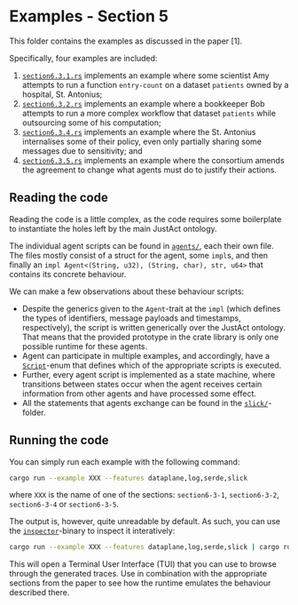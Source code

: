 # Examples - Section 5
This folder contains the examples as discussed in the paper \[1\].

Specifically, four examples are included:
1. [`section6.3.1.rs`](./section6.3.1.rs) implements an example where some scientist Amy attempts to run a function `entry-count` on a dataset `patients` owned by a hospital, St. Antonius;
2. [`section6.3.2.rs`](./section6.3.2.rs) implements an example where a bookkeeper Bob attempts to run a more complex workflow that dataset `patients` while outsourcing some of his computation;
3. [`section6.3.4.rs`](./section6.3.4.rs) implements an example where the St. Antonius internalises some of their policy, even only partially sharing some messages due to sensitivity; and
4. [`section6.3.5.rs`](./section6.3.5.rs) implements an example where the consortium amends the agreement to change what agents must do to justify their actions.


## Reading the code
Reading the code is a little complex, as the code requires some boilerplate to instantiate the holes left by the main JustAct ontology.

The individual agent scripts can be found in [`agents/`](./agents/), each their own file. The files mostly consist of a struct for the agent, some `impl`s, and then finally an `impl Agent<(String, u32), (String, char), str, u64>` that contains its concrete behaviour.

We can make a few observations about these behaviour scripts:
- Despite the generics given to the `Agent`-trait at the `impl` (which defines the types of identifiers, message payloads and timestamps, respectively), the script is written generically over the JustAct ontology. That means that the provided prototype in the crate library is only one possible runtime for these agents.
- Agent can participate in multiple examples, and accordingly, have a [`Script`](./agents/mod.rs)-enum that defines which of the appropriate scripts is executed.
- Further, every agent script is implemented as a state machine, where transitions between states occur when the agent receives certain information from other agents and have processed some effect.
- All the statements that agents exchange can be found in the [`slick/`](./slick/)-folder.


## Running the code
You can simply run each example with the following command:
```bash
cargo run --example XXX --features dataplane,log,serde,slick
```
where `XXX` is the name of one of the sections: `section6-3-1`, `section6-3-2`, `section6-3-4` or `section6-3-5`.

The output is, however, quite unreadable by default. As such, you can use the [`inspector`](../../bin/inspector/README.md)-binary to inspect it interatively:
```bash
cargo run --example XXX --features dataplane,log,serde,slick | cargo run --package inspector
```
This will open a Terminal User Interface (TUI) that you can use to browse through the generated traces. Use in combination with the appropriate sections from the paper to see how the runtime emulates the behaviour described there.
